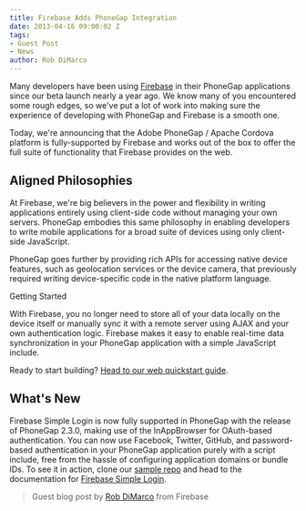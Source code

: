 ```yaml
---
title: Firebase Adds PhoneGap Integration
date: 2013-04-16 09:00:02 Z
tags:
- Guest Post
- News
author: Rob DiMarco
---
```


Many developers have been using [Firebase](https://www.firebase.com/) in their PhoneGap applications since our beta launch nearly a year ago. We know many of you encountered some rough edges, so we've put a lot of work into making sure the experience of developing with PhoneGap and Firebase is a smooth one.

Today, we're announcing that the Adobe PhoneGap / Apache Cordova platform is fully-supported by Firebase and works out of the box to offer the full suite of functionality that Firebase provides on the web.

## Aligned Philosophies

At Firebase, we're big believers in the power and flexibility in writing applications entirely using client-side code without managing your own servers. PhoneGap embodies this same philosophy in enabling developers to write mobile applications for a broad suite of devices using only client-side JavaScript.

PhoneGap goes further by providing rich APIs for accessing native device features, such as geolocation services or the device camera, that previously required writing device-specific code in the native platform language.

Getting Started

With Firebase, you no longer need to store all of your data locally on the device itself or manually sync it with a remote server using AJAX and your own authentication logic. Firebase makes it easy to enable real-time data synchronization in your PhoneGap application with a simple JavaScript include.

Ready to start building? [Head to our web quickstart guide](http://www.firebase.com/docs/web-quickstart.html).

## What's New

Firebase Simple Login is now fully supported in PhoneGap with the release of PhoneGap 2.3.0, making use of the InAppBrowser for OAuth-based authentication. You can now use Facebook, Twitter, GitHub, and password-based authentication in your PhoneGap application purely with a script include, free from the hassle of configuring application domains or bundle IDs. To see it in action, clone our [sample repo](https://github.com/firebase/firebase-simple-login-phonegap) and head to the documentation for [Firebase Simple Login](https://www.firebase.com/docs/security/simple-login-overview.html).

> Guest blog post by [Rob DiMarco](<mailto:rob@firebase.com>) from Firebase
